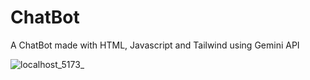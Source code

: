 # ChatBot
 A ChatBot made with HTML, Javascript and Tailwind using Gemini API


![localhost_5173_](https://github.com/rahulv77/ChatBot/assets/171241236/698d3ebe-22ff-46b3-b965-4eeb6d8443a6)
